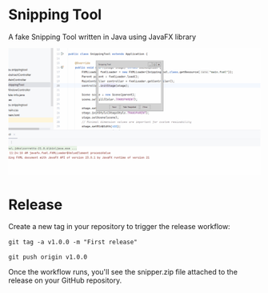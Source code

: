 # Snipping Tool
A fake Snipping Tool written in Java using JavaFX library

![Demo GIF](demo.gif)

# Release

Create a new tag in your repository to trigger the release workflow:
```shell
git tag -a v1.0.0 -m "First release"
```
```shell
git push origin v1.0.0
```
Once the workflow runs, you'll see the snipper.zip file attached to the release on your GitHub repository.
